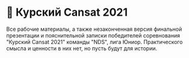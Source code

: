 # 🚀 Курский Cansat 2021
Все рабочие материалы, а также незаконченная версия финальной презентации и пояснительной записки победителей соревнования "Курский Cansat 2021" команды "NDS", лига Юниор. Практического смысла и ценности в них нет, но пусть будут для истории.
